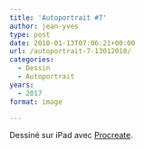 ```yaml
---
title: 'Autoportrait #7'
author: jean-yves
type: post
date: 2018-01-13T07:06:21+00:00
url: /autoportrait-7-13012018/
categories:
  - Dessin
  - Autoportrait
years:
  - 2017
format: image

---
```

Dessiné sur iPad avec [Procreate](https://procreate.com/).